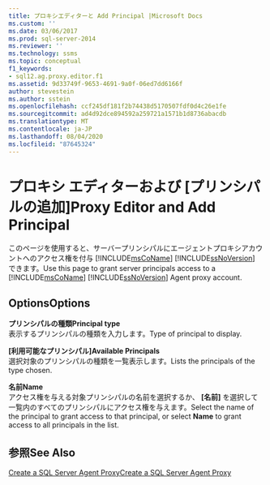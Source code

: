 ```yaml
---
title: プロキシエディターと Add Principal |Microsoft Docs
ms.custom: ''
ms.date: 03/06/2017
ms.prod: sql-server-2014
ms.reviewer: ''
ms.technology: ssms
ms.topic: conceptual
f1_keywords:
- sql12.ag.proxy.editor.f1
ms.assetid: 9d33749f-9653-4691-9a0f-06ed7dd6166f
author: stevestein
ms.author: sstein
ms.openlocfilehash: ccf245df181f2b74438d5170507fdf0d4c26e1fe
ms.sourcegitcommit: ad4d92dce894592a259721a1571b1d8736abacdb
ms.translationtype: MT
ms.contentlocale: ja-JP
ms.lasthandoff: 08/04/2020
ms.locfileid: "87645324"
---
```

# <a name="proxy-editor-and--add-principal"></a><span data-ttu-id="ebe4d-102">プロキシ エディターおよび [プリンシパルの追加]</span><span class="sxs-lookup"><span data-stu-id="ebe4d-102">Proxy Editor and  Add Principal</span></span>
  <span data-ttu-id="ebe4d-103">このページを使用すると、サーバープリンシパルにエージェントプロキシアカウントへのアクセス権を付与 [!INCLUDE[msCoName](../../includes/msconame-md.md)] [!INCLUDE[ssNoVersion](../../includes/ssnoversion-md.md)] できます。</span><span class="sxs-lookup"><span data-stu-id="ebe4d-103">Use this page to grant server principals access to a [!INCLUDE[msCoName](../../includes/msconame-md.md)] [!INCLUDE[ssNoVersion](../../includes/ssnoversion-md.md)] Agent proxy account.</span></span>  
  
## <a name="options"></a><span data-ttu-id="ebe4d-104">Options</span><span class="sxs-lookup"><span data-stu-id="ebe4d-104">Options</span></span>  
 <span data-ttu-id="ebe4d-105">**プリンシパルの種類**</span><span class="sxs-lookup"><span data-stu-id="ebe4d-105">**Principal type**</span></span>  
 <span data-ttu-id="ebe4d-106">表示するプリンシパルの種類を入力します。</span><span class="sxs-lookup"><span data-stu-id="ebe4d-106">Type of principal to display.</span></span>  
  
 <span data-ttu-id="ebe4d-107">**[利用可能なプリンシパル]**</span><span class="sxs-lookup"><span data-stu-id="ebe4d-107">**Available Principals**</span></span>  
 <span data-ttu-id="ebe4d-108">選択対象のプリンシパルの種類を一覧表示します。</span><span class="sxs-lookup"><span data-stu-id="ebe4d-108">Lists the principals of the type chosen.</span></span>  
  
 <span data-ttu-id="ebe4d-109">**名前**</span><span class="sxs-lookup"><span data-stu-id="ebe4d-109">**Name**</span></span>  
 <span data-ttu-id="ebe4d-110">アクセス権を与える対象プリンシパルの名前を選択するか、 **[名前]** を選択して一覧内のすべてのプリンシパルにアクセス権を与えます。</span><span class="sxs-lookup"><span data-stu-id="ebe4d-110">Select the name of the principal to grant access to that principal, or select **Name** to grant access to all principals in the list.</span></span>  
  
## <a name="see-also"></a><span data-ttu-id="ebe4d-111">参照</span><span class="sxs-lookup"><span data-stu-id="ebe4d-111">See Also</span></span>  
 [<span data-ttu-id="ebe4d-112">Create a SQL Server Agent Proxy</span><span class="sxs-lookup"><span data-stu-id="ebe4d-112">Create a SQL Server Agent Proxy</span></span>](create-a-sql-server-agent-proxy.md)  
  
  
